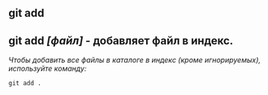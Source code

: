 ## **git add**

## git add *[файл]*  - добавляет файл в индекс.

*Чтобы добавить все файлы в каталоге в индекс (кроме игнорируемых), используйте команду:*

```bash-
git add .
```
